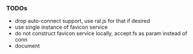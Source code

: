 
### TODOs

* drop auto-connect support, use ral.js for that if desired
* use single instance of favicon service
* do not construct favicon service locally, accept fs as param instead of conn
* document
